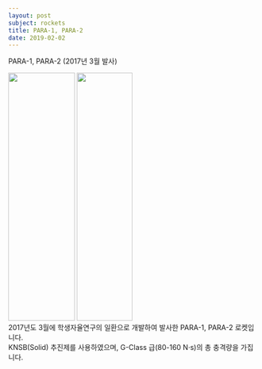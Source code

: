 ```yaml
---
layout: post
subject: rockets
title: PARA-1, PARA-2
date: 2019-02-02
---
```

PARA-1, PARA-2 (2017년 3월 발사)<br/>
<td width="300" align="center">
<img src="https://github.com/hsb6350/hanaro.github.io/blob/master/assets/acts/para1.JPG?raw=true" width="134" height="500"/> 
<img src="https://github.com/hsb6350/hanaro.github.io/blob/master/assets/acts/para2.JPG?raw=true" width="112" height="500"/></td>
<br/>
2017년도 3월에 학생자율연구의 일환으로 개발하여 발사한 PARA-1, PARA-2 로켓입니다.<br/>
KNSB(Solid) 추진제를 사용하였으며, G-Class 급(80-160 N·s)의 총 충격량을 가집니다.
